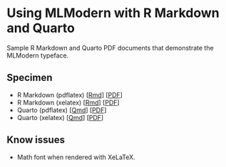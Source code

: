 # Using MLModern with R Markdown and Quarto

Sample R Markdown and Quarto PDF documents that demonstrate the MLModern typeface.

## Specimen

- R Markdown (pdflatex)
  [[Rmd](src/rmarkdown-pdflatex-mlmodern.Rmd)]
  [[PDF](specimen/rmarkdown-pdflatex-mlmodern.pdf)]
- R Markdown (xelatex)
  [[Rmd](src/rmarkdown-xelatex-mlmodern.Rmd)]
  [[PDF](specimen/rmarkdown-xelatex-mlmodern.pdf)]
- Quarto (pdflatex)
  [[Qmd](src/quarto-pdflatex-mlmodern.qmd)]
  [[PDF](specimen/quarto-pdflatex-mlmodern.pdf)]
- Quarto (xelatex)
  [[Qmd](src/quarto-xelatex-mlmodern.qmd)]
  [[PDF](specimen/quarto-xelatex-mlmodern.pdf)]

## Know issues

- Math font when rendered with XeLaTeX.
